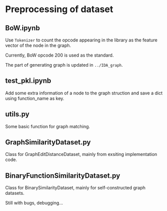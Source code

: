 # Preprocessing of dataset

## BoW.ipynb

Use `Tokenizer` to count the opcode appearing in the library as the feature vector of the node in the graph.

Currently, BoW opcode 200 is used as the standard.

The part of generating graph is updated in `../IDA_graph`.


## test_pkl.ipynb

Add some extra information of a node to the graph struction and save a dict using function_name as key.

## utils.py

Some basic function for graph matching.

## GraphSimilarityDataset.py

Class for GraphEditDistanceDataset, mainly from exsiting implementation code.

## BinaryFunctionSimilarityDataset.py

Class for BinarySimilarityDataset, mainly for self-constructed graph datasets.

Still with bugs, debugging...

